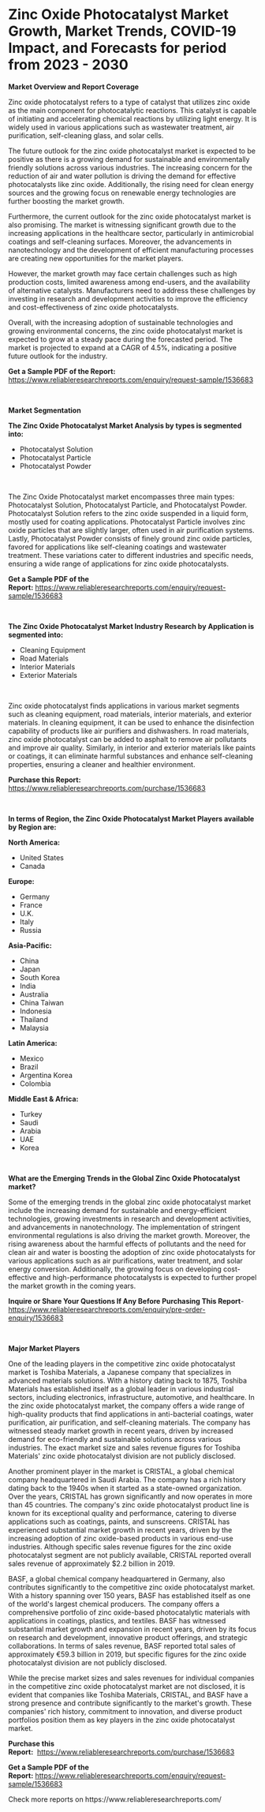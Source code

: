 <p><h1>Zinc Oxide Photocatalyst Market Growth, Market Trends, COVID-19 Impact, and Forecasts for period from 2023 - 2030</h1></p><p><strong>Market Overview and Report Coverage</strong></p>
<p><p>Zinc oxide photocatalyst refers to a type of catalyst that utilizes zinc oxide as the main component for photocatalytic reactions. This catalyst is capable of initiating and accelerating chemical reactions by utilizing light energy. It is widely used in various applications such as wastewater treatment, air purification, self-cleaning glass, and solar cells.</p><p>The future outlook for the zinc oxide photocatalyst market is expected to be positive as there is a growing demand for sustainable and environmentally friendly solutions across various industries. The increasing concern for the reduction of air and water pollution is driving the demand for effective photocatalysts like zinc oxide. Additionally, the rising need for clean energy sources and the growing focus on renewable energy technologies are further boosting the market growth.</p><p>Furthermore, the current outlook for the zinc oxide photocatalyst market is also promising. The market is witnessing significant growth due to the increasing applications in the healthcare sector, particularly in antimicrobial coatings and self-cleaning surfaces. Moreover, the advancements in nanotechnology and the development of efficient manufacturing processes are creating new opportunities for the market players.</p><p>However, the market growth may face certain challenges such as high production costs, limited awareness among end-users, and the availability of alternative catalysts. Manufacturers need to address these challenges by investing in research and development activities to improve the efficiency and cost-effectiveness of zinc oxide photocatalysts.</p><p>Overall, with the increasing adoption of sustainable technologies and growing environmental concerns, the zinc oxide photocatalyst market is expected to grow at a steady pace during the forecasted period. The market is projected to expand at a CAGR of 4.5%, indicating a positive future outlook for the industry.</p></p>
<p><strong>Get a Sample PDF of the Report:</strong> <a href="https://www.reliableresearchreports.com/enquiry/request-sample/1536683">https://www.reliableresearchreports.com/enquiry/request-sample/1536683</a></p>
<p>&nbsp;</p>
<p><strong>Market Segmentation</strong></p>
<p><strong>The Zinc Oxide Photocatalyst Market Analysis by types is segmented into:</strong></p>
<p><ul><li>Photocatalyst Solution</li><li>Photocatalyst Particle</li><li>Photocatalyst Powder</li></ul></p>
<p>&nbsp;</p>
<p><p>The Zinc Oxide Photocatalyst market encompasses three main types: Photocatalyst Solution, Photocatalyst Particle, and Photocatalyst Powder. Photocatalyst Solution refers to the zinc oxide suspended in a liquid form, mostly used for coating applications. Photocatalyst Particle involves zinc oxide particles that are slightly larger, often used in air purification systems. Lastly, Photocatalyst Powder consists of finely ground zinc oxide particles, favored for applications like self-cleaning coatings and wastewater treatment. These variations cater to different industries and specific needs, ensuring a wide range of applications for zinc oxide photocatalysts.</p></p>
<p><strong>Get a Sample PDF of the Report:</strong>&nbsp;<a href="https://www.reliableresearchreports.com/enquiry/request-sample/1536683">https://www.reliableresearchreports.com/enquiry/request-sample/1536683</a></p>
<p>&nbsp;</p>
<p><strong>The Zinc Oxide Photocatalyst Market Industry Research by Application is segmented into:</strong></p>
<p><ul><li>Cleaning Equipment</li><li>Road Materials</li><li>Interior Materials</li><li>Exterior Materials</li></ul></p>
<p>&nbsp;</p>
<p><p>Zinc oxide photocatalyst finds applications in various market segments such as cleaning equipment, road materials, interior materials, and exterior materials. In cleaning equipment, it can be used to enhance the disinfection capability of products like air purifiers and dishwashers. In road materials, zinc oxide photocatalyst can be added to asphalt to remove air pollutants and improve air quality. Similarly, in interior and exterior materials like paints or coatings, it can eliminate harmful substances and enhance self-cleaning properties, ensuring a cleaner and healthier environment.</p></p>
<p><strong>Purchase this Report:</strong>&nbsp; <a href="https://www.reliableresearchreports.com/purchase/1536683">https://www.reliableresearchreports.com/purchase/1536683</a></p>
<p>&nbsp;</p>
<p><strong>In terms of Region, the Zinc Oxide Photocatalyst Market Players available by Region are:</strong></p>
<p>
    <p> <strong> North America: </strong>
        <ul>
            <li>United States</li>
            <li>Canada</li>
        </ul>
        </p> 
    <p> <strong> Europe: </strong>
        <ul>
            <li>Germany</li>
            <li>France</li>
            <li>U.K.</li>
            <li>Italy</li>
            <li>Russia</li>
        </ul>
        </p> 
    <p> <strong> Asia-Pacific: </strong>
        <ul>
            <li>China</li>
            <li>Japan</li>
            <li>South Korea</li>
            <li>India</li>
            <li>Australia</li>
            <li>China Taiwan</li>
            <li>Indonesia</li>
            <li>Thailand</li>
            <li>Malaysia</li>
        </ul>
        </p> 
    <p> <strong> Latin America: </strong>
        <ul>
            <li>Mexico</li>
            <li>Brazil</li>
            <li>Argentina Korea</li>
            <li>Colombia</li>
        </ul>
        </p> 
    <p> <strong> Middle East & Africa: </strong>
        <ul>
            <li>Turkey</li>
            <li>Saudi</li>
            <li>Arabia</li>
            <li>UAE</li>
            <li>Korea</li>
        </ul>
    </p>
    </p>
<p>&nbsp;</p>
<p><strong>What are the Emerging Trends in the Global Zinc Oxide Photocatalyst market?</strong></p>
<p><p>Some of the emerging trends in the global zinc oxide photocatalyst market include the increasing demand for sustainable and energy-efficient technologies, growing investments in research and development activities, and advancements in nanotechnology. The implementation of stringent environmental regulations is also driving the market growth. Moreover, the rising awareness about the harmful effects of pollutants and the need for clean air and water is boosting the adoption of zinc oxide photocatalysts for various applications such as air purifications, water treatment, and solar energy conversion. Additionally, the growing focus on developing cost-effective and high-performance photocatalysts is expected to further propel the market growth in the coming years.</p></p>
<p><strong>Inquire or Share Your Questions If Any Before Purchasing This Report</strong>- <a href="https://www.reliableresearchreports.com/enquiry/pre-order-enquiry/1536683">https://www.reliableresearchreports.com/enquiry/pre-order-enquiry/1536683</a></p>
<p>&nbsp;</p>
<p><strong>Major Market Players</strong></p>
<p><p>One of the leading players in the competitive zinc oxide photocatalyst market is Toshiba Materials, a Japanese company that specializes in advanced materials solutions. With a history dating back to 1875, Toshiba Materials has established itself as a global leader in various industrial sectors, including electronics, infrastructure, automotive, and healthcare. In the zinc oxide photocatalyst market, the company offers a wide range of high-quality products that find applications in anti-bacterial coatings, water purification, air purification, and self-cleaning materials. The company has witnessed steady market growth in recent years, driven by increased demand for eco-friendly and sustainable solutions across various industries. The exact market size and sales revenue figures for Toshiba Materials' zinc oxide photocatalyst division are not publicly disclosed.</p><p>Another prominent player in the market is CRISTAL, a global chemical company headquartered in Saudi Arabia. The company has a rich history dating back to the 1940s when it started as a state-owned organization. Over the years, CRISTAL has grown significantly and now operates in more than 45 countries. The company's zinc oxide photocatalyst product line is known for its exceptional quality and performance, catering to diverse applications such as coatings, paints, and sunscreens. CRISTAL has experienced substantial market growth in recent years, driven by the increasing adoption of zinc oxide-based products in various end-use industries. Although specific sales revenue figures for the zinc oxide photocatalyst segment are not publicly available, CRISTAL reported overall sales revenue of approximately $2.2 billion in 2019.</p><p>BASF, a global chemical company headquartered in Germany, also contributes significantly to the competitive zinc oxide photocatalyst market. With a history spanning over 150 years, BASF has established itself as one of the world's largest chemical producers. The company offers a comprehensive portfolio of zinc oxide-based photocatalytic materials with applications in coatings, plastics, and textiles. BASF has witnessed substantial market growth and expansion in recent years, driven by its focus on research and development, innovative product offerings, and strategic collaborations. In terms of sales revenue, BASF reported total sales of approximately €59.3 billion in 2019, but specific figures for the zinc oxide photocatalyst division are not publicly disclosed.</p><p>While the precise market sizes and sales revenues for individual companies in the competitive zinc oxide photocatalyst market are not disclosed, it is evident that companies like Toshiba Materials, CRISTAL, and BASF have a strong presence and contribute significantly to the market's growth. These companies' rich history, commitment to innovation, and diverse product portfolios position them as key players in the zinc oxide photocatalyst market.</p></p>
<p><strong>Purchase this Report:</strong>&nbsp;&nbsp;<a href="https://www.reliableresearchreports.com/purchase/1536683">https://www.reliableresearchreports.com/purchase/1536683</a></p>
<p></p>
<p><strong>Get a Sample PDF of the Report:</strong>&nbsp;<a href="https://www.reliableresearchreports.com/enquiry/request-sample/1536683">https://www.reliableresearchreports.com/enquiry/request-sample/1536683</a></p>
<p>Check more reports on https://www.reliableresearchreports.com/</p>
